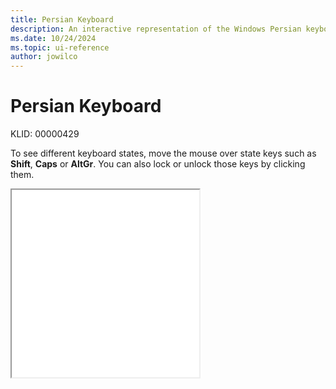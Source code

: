 ```yaml
---
title: Persian Keyboard
description: An interactive representation of the Windows Persian keyboard. To see different keyboard states, click or move the mouse over the state keys.
ms.date: 10/24/2024
ms.topic: ui-reference
author: jowilco
---
```


# Persian Keyboard

KLID: 00000429

To see different keyboard states, move the mouse over state keys such as **Shift**, **Caps** or **AltGr**. You can also lock or unlock those keys by clicking them.

<iframe src="kbdfa.html" height="300"></iframe>
